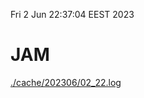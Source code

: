 Fri  2 Jun 22:37:04 EEST 2023
# JAM
<a href='./cache/202306/02_22.log'>./cache/202306/02_22.log</a>
